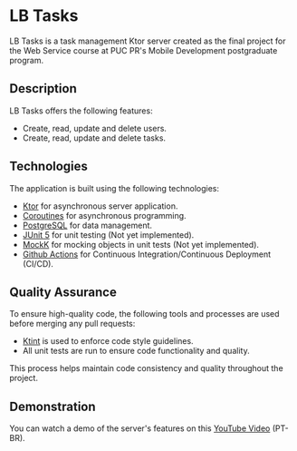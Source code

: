 # LB Tasks

LB Tasks is a task management Ktor server created as the final project for the Web Service course at PUC PR's Mobile Development postgraduate program. 

## Description

LB Tasks offers the following features:
* Create, read, update and delete users.
* Create, read, update and delete tasks.

## Technologies

The application is built using the following technologies:

* [Ktor](https://ktor.io) for asynchronous server application.
* [Coroutines](https://kotlinlang.org/docs/coroutines-overview.html) for asynchronous programming.
* [PostgreSQL](https://www.postgresql.org) for data management.
* [JUnit 5](https://junit.org/junit5/docs/current/user-guide) for unit testing (Not yet implemented).
* [MockK](https://mockk.io) for mocking objects in unit tests (Not yet implemented).
* [Github Actions](https://docs.github.com/pt/actions/learn-github-actions) for Continuous Integration/Continuous Deployment (CI/CD).

## Quality Assurance

To ensure high-quality code, the following tools and processes are used before merging any pull requests:

* [Ktint](https://pinterest.github.io/ktlint/) is used to enforce code style guidelines.
* All unit tests are run to ensure code functionality and quality.

This process helps maintain code consistency and quality throughout the project.

## Demonstration

You can watch a demo of the server's features on this [YouTube Video](https://www.youtube.com/watch?v=NWwOrCDR2_w) (PT-BR).